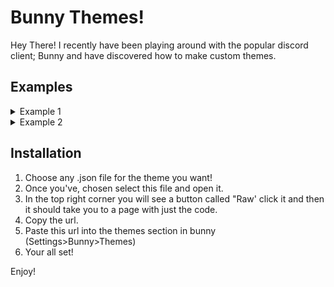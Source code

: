 # Bunny Themes!

Hey There! I recently have been playing around with the popular discord client; Bunny and have discovered how to make custom themes.

## Examples

<details>
  <summary>Example 1</summary>
  ![Example 1](https://raw.githubusercontent.com/user-attachments/assets/4ed74ead-1f86-41ff-907c-4c14f5af6523)
</details>

<details>
  <summary>Example 2</summary>
  ![Example 2](https://raw.githubusercontent.com/user-attachments/assets/4214a492-01cb-4e66-813a-50abb13bd281)
</details>

## Installation
1. Choose any .json file for the theme you want!
2. Once you've, chosen select this file and open it.
3. In the top right corner you will see a button called "Raw' click it and then it should take you to a page with just the code.
4. Copy the url.
5. Paste this url into the themes section in bunny (Settings>Bunny>Themes)
6. Your all set! 

Enjoy!

